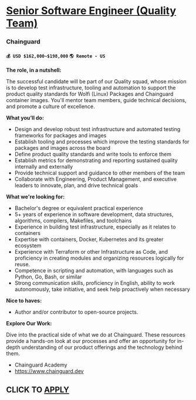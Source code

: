 # [Senior Software Engineer (Quality Team)](https://www.remotewlb.com/apply/senior-software-engineer-quality-team)  
### Chainguard  
#### `💰 USD $162,000~$198,000` `🌎 Remote - US`  

**The role, in a nutshell:**

The successful candidate will be part of our Quality squad, whose mission is to develop test infrastructure, tooling and automation to support the product quality standards for Wolfi (Linux) Packages and Chainguard container images. You'll mentor team members, guide technical decisions, and promote a culture of excellence.

**What you’ll do:**

  * Design and develop robust test infrastructure and automated testing frameworks for packages and images
  * Establish tooling and processes which improve the testing standards for packages and images across the board
  * Define product quality standards and write tools to enforce them
  * Establish metrics for demonstrating and reporting sustained quality internally and externally
  * Provide technical support and guidance to other members of the team
  * Collaborate with Engineering, Product Management, and executive leaders to innovate, plan, and drive technical goals

**What we're looking for:**

  * Bachelor's degree or equivalent practical experience
  * 5+ years of experience in software development, data structures, algorithms, compilers, Makefiles, and toolchains
  * Experience in building test infrastructure, especially as it relates to containers
  * Expertise with containers, Docker, Kubernetes and its greater ecosystem
  * Experience with Terraform or other Infrastructure as Code, and proficiency in creating modules and organizing resources logically for reuse.
  * Competence in scripting and automation, with languages such as Python, Go, Bash, or similar
  * Strong communication skills, proficiency in English, ability to work autonomously, take initiative, and seek help proactively when necessary

**Nice to haves:**

  * Author and/or contributor to open-source projects.

**Explore Our Work:**

Dive into the practical side of what we do at Chainguard. These resources provide a hands-on look at our processes and offer an opportunity for in-depth understanding of our product offerings and the technology behind them.

  * Chainguard Academy 
  * https://www.chainguard.dev

  
## CLICK TO [APPLY](https://www.remotewlb.com/apply/senior-software-engineer-quality-team)

